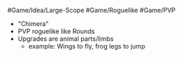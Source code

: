 #Game/Idea/Large-Scope #Game/Roguelike #Game/PVP

- "Chimera"
- PVP roguelike like Rounds
- Upgrades are animal parts/limbs
	- example: Wings to fly, frog legs to jump